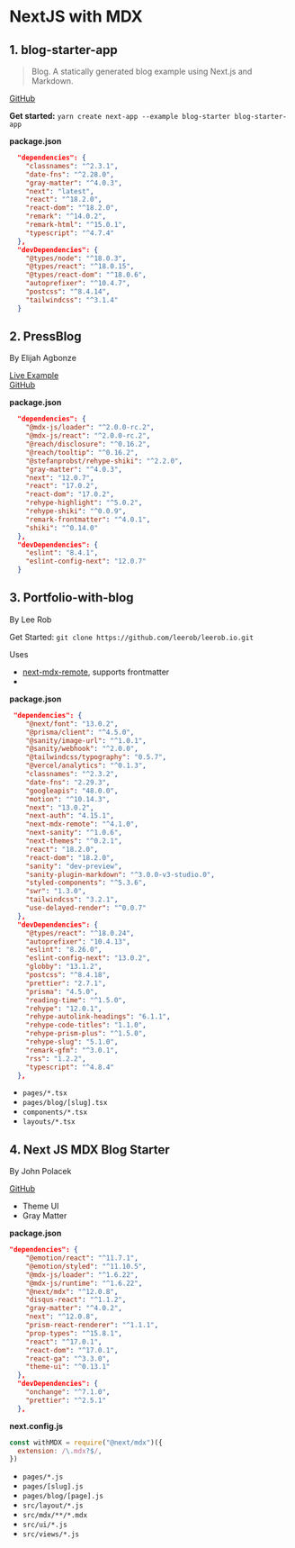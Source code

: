 # NextJS with MDX

## 1. blog-starter-app
>Blog.  A statically generated blog example using Next.js and Markdown.

[GitHub](https://github.com/vercel/next.js/tree/canary/examples/blog-starter)

**Get started:**  `yarn create next-app --example blog-starter blog-starter-app`

**package.json**
```json
  "dependencies": {
    "classnames": "^2.3.1",
    "date-fns": "^2.28.0",
    "gray-matter": "^4.0.3",
    "next": "latest",
    "react": "^18.2.0",
    "react-dom": "^18.2.0",
    "remark": "^14.0.2",
    "remark-html": "^15.0.1",
    "typescript": "^4.7.4"
  },
  "devDependencies": {
    "@types/node": "^18.0.3",
    "@types/react": "^18.0.15",
    "@types/react-dom": "^18.0.6",
    "autoprefixer": "^10.4.7",
    "postcss": "^8.4.14",
    "tailwindcss": "^3.1.4"
  }
```

## 2. PressBlog

By Elijah Agbonze

[Live Example](https://pressblog.vercel.app/)   
[GitHub](https://github.com/Elijah-trillionz/pressblog-mdx-nextjs)

**package.json**
```json
  "dependencies": {
    "@mdx-js/loader": "^2.0.0-rc.2",
    "@mdx-js/react": "^2.0.0-rc.2",
    "@reach/disclosure": "^0.16.2",
    "@reach/tooltip": "^0.16.2",
    "@stefanprobst/rehype-shiki": "^2.2.0",
    "gray-matter": "^4.0.3",
    "next": "12.0.7",
    "react": "17.0.2",
    "react-dom": "17.0.2",
    "rehype-highlight": "^5.0.2",
    "rehype-shiki": "^0.0.9",
    "remark-frontmatter": "^4.0.1",
    "shiki": "^0.14.0"
  },
  "devDependencies": {
    "eslint": "8.4.1",
    "eslint-config-next": "12.0.7"
  }
```


## 3. Portfolio-with-blog

By Lee Rob

Get Started: `git clone https://github.com/leerob/leerob.io.git`

Uses
- [next-mdx-remote](https://github.com/hashicorp/next-mdx-remote), supports frontmatter
- 

**package.json**
```json
 "dependencies": {
    "@next/font": "13.0.2",
    "@prisma/client": "^4.5.0",
    "@sanity/image-url": "^1.0.1",
    "@sanity/webhook": "^2.0.0",
    "@tailwindcss/typography": "0.5.7",
    "@vercel/analytics": "^0.1.3",
    "classnames": "^2.3.2",
    "date-fns": "2.29.3",
    "googleapis": "48.0.0",
    "motion": "^10.14.3",
    "next": "13.0.2",
    "next-auth": "4.15.1",
    "next-mdx-remote": "^4.1.0",
    "next-sanity": "^1.0.6",
    "next-themes": "^0.2.1",
    "react": "18.2.0",
    "react-dom": "18.2.0",
    "sanity": "dev-preview",
    "sanity-plugin-markdown": "^3.0.0-v3-studio.0",
    "styled-components": "^5.3.6",
    "swr": "1.3.0",
    "tailwindcss": "3.2.1",
    "use-delayed-render": "^0.0.7"
  },
  "devDependencies": {
    "@types/react": "^18.0.24",
    "autoprefixer": "10.4.13",
    "eslint": "8.26.0",
    "eslint-config-next": "13.0.2",
    "globby": "13.1.2",
    "postcss": "^8.4.18",
    "prettier": "2.7.1",
    "prisma": "4.5.0",
    "reading-time": "^1.5.0",
    "rehype": "12.0.1",
    "rehype-autolink-headings": "6.1.1",
    "rehype-code-titles": "1.1.0",
    "rehype-prism-plus": "^1.5.0",
    "rehype-slug": "5.1.0",
    "remark-gfm": "^3.0.1",
    "rss": "1.2.2",
    "typescript": "^4.8.4"
  },
  ```

  - `pages/*.tsx`
  - `pages/blog/[slug].tsx`
  - `components/*.tsx`
  - `layouts/*.tsx`

## 4. Next JS MDX Blog Starter

By John Polacek

[GitHub](https://github.com/johnpolacek/nextjs-mdx-blog-starter)

- Theme UI
- Gray Matter

**package.json**
```json
"dependencies": {
    "@emotion/react": "^11.7.1",
    "@emotion/styled": "^11.10.5",
    "@mdx-js/loader": "^1.6.22",
    "@mdx-js/runtime": "^1.6.22",
    "@next/mdx": "^12.0.8",
    "disqus-react": "^1.1.2",
    "gray-matter": "^4.0.2",
    "next": "^12.0.8",
    "prism-react-renderer": "^1.1.1",
    "prop-types": "^15.8.1",
    "react": "^17.0.1",
    "react-dom": "^17.0.1",
    "react-ga": "^3.3.0",
    "theme-ui": "^0.13.1"
  },
  "devDependencies": {
    "onchange": "^7.1.0",
    "prettier": "^2.5.1"
  },
```

**next.config.js**
```js
const withMDX = require("@next/mdx")({
  extension: /\.mdx?$/,
})
```

- `pages/*.js`
- `pages/[slug].js`
- `pages/blog/[page].js`
- `src/layout/*.js`
- `src/mdx/**/*.mdx`
- `src/ui/*.js`
- `src/views/*.js`



